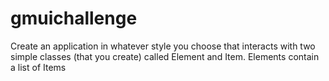 # gmuichallenge
Create an application in whatever style you choose that interacts with two simple classes (that you create) called Element and Item. Elements contain a list of Items
